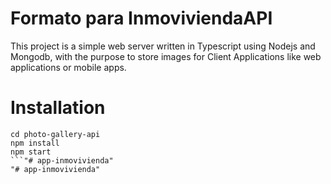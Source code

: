 # Formato para InmoviviendaAPI
This project is a simple web server written in Typescript using Nodejs and Mongodb, with the purpose to store images for Client Applications like web applications or mobile apps.

# Installation
```
cd photo-gallery-api
npm install
npm start
```"# app-inmovivienda" 
"# app-inmovivienda" 
